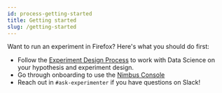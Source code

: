 ```yaml
---
id: process-getting-started
title: Getting started
slug: /getting-started
---
```


Want to run an experiment in Firefox? Here's what you should do first:

- Follow the [Experiment Design Process](https://mana.mozilla.org/wiki/display/FIREFOX/Getting+started+with+experiments) to work with Data Science on your hypothesis and experiment design.
- Go through onboarding to use the [Nimbus Console](https://mana.mozilla.org/wiki/display/FJT/Nimbus+Onboarding#NimbusOnboarding-Branches)
- Reach out in `#ask-experimenter` if you have questions on Slack!
